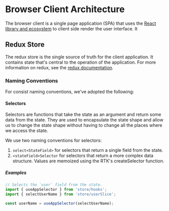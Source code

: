 # Browser Client Architecture

The browser client is a single page application (SPA) that uses the [React library and ecosystem](https://react.dev/) to client side render the user interface. It

## Redux Store

The redux store is the single source of truth for the client application. It contains
state that's central to the operation of the application. For more information on redux,
see the [redux documentation](https://redux.js.org/).

### Naming Conventions

For consist naming conventions, we've adopted the following:

#### Selectors

Selectors are functions that take the state as an argument and return some data from the state.
They are used to encapsulate the state shape and allow us to change the state shape without having
to change all the places where we access the state.

We use two naming conventions for selectors:

1. `select<StateField>` for selectors that return a single field from the state.
2. `<stateField>Selector` for selectors that return a more complex data structure. Values are
   memoized using the RTK's createSelector function.

##### Examples

```typescript
// Selects the `user` field from the state.
import { useAppSelector } from 'store/hooks';
import { selectUserName } from 'store/userSlice';

const userName = useAppSelector(selectUserName);
```
